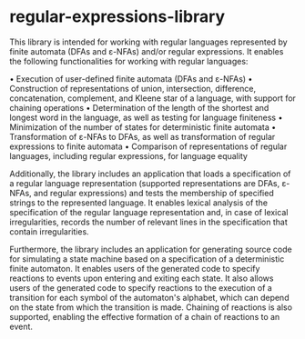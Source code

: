 # regular-expressions-library

This library is intended for working with regular languages represented by finite automata (DFAs and ε-NFAs) and/or regular expressions. It enables the following functionalities for working with regular languages:

• Execution of user-defined finite automata (DFAs and ε-NFAs)
• Construction of representations of union, intersection, difference, concatenation, complement, and Kleene star of a language, with support for chaining operations
• Determination of the length of the shortest and longest word in the language, as well as testing for language finiteness
• Minimization of the number of states for deterministic finite automata
• Transformation of ε-NFAs to DFAs, as well as transformation of regular expressions to finite automata
• Comparison of representations of regular languages, including regular expressions, for language equality

Additionally, the library includes an application that loads a specification of a regular language representation (supported representations are DFAs, ε-NFAs, and regular expressions) and tests the membership of specified strings to the represented language. It enables lexical analysis of the specification of the regular language representation and, in case of lexical irregularities, records the number of relevant lines in the specification that contain irregularities.

Furthermore, the library includes an application for generating source code for simulating a state machine based on a specification of a deterministic finite automaton. It enables users of the generated code to specify reactions to events upon entering and exiting each state. It also allows users of the generated code to specify reactions to the execution of a transition for each symbol of the automaton's alphabet, which can depend on the state from which the transition is made. Chaining of reactions is also supported, enabling the effective formation of a chain of reactions to an event.
